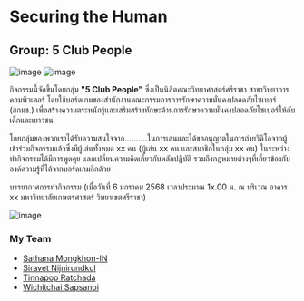# Securing the Human

## Group: 5 Club People

![image](https://cdn.sanity.io/images/sczeoy4w/production/6c35d762229583864378e27f4fc8d65b4b610086-5720x2280.png?q=80&fit=max&auto=format&dpr=1.5)
![image](https://cdn.sanity.io/images/sczeoy4w/production/6c35d762229583864378e27f4fc8d65b4b610086-5720x2280.png?q=80&fit=max&auto=format&dpr=1.5)

กิจกรรมนี้จัดขึ้นโดยกลุ่ม **"5 Club People"** ซึ่งเป็นนิสิตคณะวิทยาศาสตร์​ศรีราชา สาขาวิทยาการคอมพิวเตอร์ โดยใช้บอร์ดเกมของสำนักงานคณะกรรมการการรักษาความมั่นคงปลอดภัยไซเบอร์ (สกมช.) เพื่อสร้างความตระหนักรู้และเสริมสร้างทักษะด้านการรักษาความมั่นคงปลอดภัยไซเบอร์ให้กับเด็กและเยาวชน

โดยกลุ่มของพวกเราได้รับความสนใจจาก..........ในการเล่นและได้ขออนุญาตในการถ่ายวิดิโอจากผู้เข้าร่วมกิจกรรมแล้วซึ่งมีผู้เล่นทั้งหมด xx คน (ผู้เล่น xx คน และสมาชิกในกลุ่ม xx คน) ในระหว่างทำกิจกรรมได้มีการพูดคุย แลกเปลี่ยนความคิดเกี่ยวกับหลักปฏิบัติ รวมถึงกฎหมายต่างๆที่เกี่ยวข้องกับองค์ความรู้ที่ได้จากบอร์ดเกมอีกด้วย

บรรยากาศการทำกิจกรรม (เมื่อวันที่ 6 มกราคม 2568 เวลาประมาณ 1x.00 น. ณ บริเวณ อาคาร xx มหาวิทยาลัยเกษตรศาสตร์ วิทยาเขตศรีราชา)

![image](https://cdn.sanity.io/images/sczeoy4w/production/6c35d762229583864378e27f4fc8d65b4b610086-5720x2280.png?q=80&fit=max&auto=format&dpr=1.5)

### My Team
- [Sathana Mongkhon-IN]()
- [Siravet Nijnirundkul]()
- [Tinnapop Ratchada]()
- [Wichitchai Sapsanoi]()
